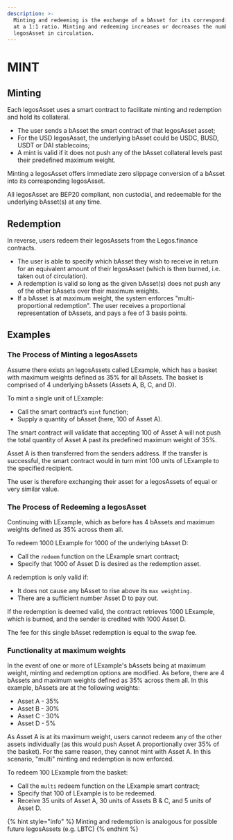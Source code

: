 ```yaml
---
description: >-
  Minting and redeeming is the exchange of a bAsset for its corresponding legosAsset
  at a 1:1 ratio. Minting and redeeming increases or decreases the number of
  legosAsset in circulation.
---
```


# MINT

## Minting

Each legosAsset uses a smart contract to facilitate minting and redemption and hold its collateral.

- The user sends a bAsset the smart contract of that legosAsset asset;
- For the USD legosAsset, the underlying bAsset could be USDC, BUSD, USDT or DAI stablecoins;
- A mint is valid if it does not push any of the bAsset collateral levels past their predefined maximum weight.

Minting a legosAsset offers immediate zero slippage conversion of a bAsset into its corresponding legosAsset.

All legosAsset are BEP20 compliant, non custodial, and redeemable for the underlying bAsset\(s\) at any time.

## Redemption

In reverse, users redeem their legosAssets from the Legos.finance contracts.

- The user is able to specify which bAsset they wish to receive in return for an equivalent amount of their legosAsset \(which is then burned, i.e. taken out of circulation\).
- A redemption is valid so long as the given bAsset\(s\) does not push any of the other bAssets over their maximum weights.
- If a bAsset is at maximum weight, the system enforces "multi-proportional redemption". The user receives a proportional representation of bAssets, and pays a fee of 3 basis points.

## Examples

### **The Process of Minting a legosAssets**

Assume there exists an legosAssets called LExample, which has a basket with maximum weights defined as 35% for all bAssets. The basket is comprised of 4 underlying bAssets \(Assets A, B, C, and D\).

To mint a single unit of LExample:

- Call the smart contract’s `mint` function;
- Supply a quantity of bAsset \(here, 100 of Asset A\).

The smart contract will validate that accepting 100 of Asset A will not push the total quantity of Asset A past its predefined maximum weight of 35%.

Asset A is then transferred from the senders address. If the transfer is successful, the smart contract would in turn mint 100 units of LExample to the specified recipient.

The user is therefore exchanging their asset for a legosAssets of equal or very similar value.

### **The Process of Redeeming a legosAsset**

Continuing with LExample, which as before has 4 bAssets and maximum weights defined as 35% across them all.

To redeem 1000 LExample for 1000 of the underlying bAsset D:

- Call the `redeem` function on the LExample smart contract;
- Specify that 1000 of Asset D is desired as the redemption asset.

A redemption is only valid if:

- It does not cause any bAsset to rise above its `max weighting.`
- There are a sufficient number Asset D to pay out.

If the redemption is deemed valid, the contract retrieves 1000 LExample, which is burned, and the sender is credited with 1000 Asset D.

The fee for this single bAsset redemption is equal to the swap fee.

### **Functionality at maximum weights**

In the event of one or more of LExample's bAssets being at maximum weight, minting and redemption options are modified. As before, there are 4 bAssets and maximum weights defined as 35% across them all. In this example, bAssets are at the following weights:

- Asset A - 35%
- Asset B - 30%
- Asset C - 30%
- Asset D - 5%

As Asset A is at its maximum weight, users cannot redeem any of the other assets individually \(as this would push Asset A proportionally over 35% of the basket\). For the same reason, they cannot mint with Asset A. In this scenario, "multi" minting and redemption is now enforced.

To redeem 100 LExample from the basket:

- Call the `multi` redeem function on the LExample smart contract;
- Specify that 100 of LExample is to be redeemed.
- Receive 35 units of Asset A, 30 units of Assets B & C, and 5 units of Asset D.

{% hint style="info" %}
Minting and redemption is analogous for possible future legosAssets \(e.g. LBTC\)
{% endhint %}
